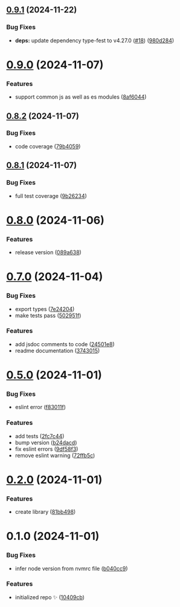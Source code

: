 ## [0.9.1](https://github.com/arnaugomez/easy-constructor/compare/0.9.0...0.9.1) (2024-11-22)

### Bug Fixes

- **deps:** update dependency type-fest to v4.27.0 ([#18](https://github.com/arnaugomez/easy-constructor/issues/18)) ([980d284](https://github.com/arnaugomez/easy-constructor/commit/980d2848673776788ee6ee3ef1d775d06378d29c))

# [0.9.0](https://github.com/arnaugomez/easy-constructor/compare/0.8.2...0.9.0) (2024-11-07)

### Features

- support common js as well as es modules ([8af6044](https://github.com/arnaugomez/easy-constructor/commit/8af60443fedc9a3fcf518ecd62ae1f1a7cbf42a1))

## [0.8.2](https://github.com/arnaugomez/easy-constructor/compare/0.8.1...0.8.2) (2024-11-07)

### Bug Fixes

- code coverage ([79b4059](https://github.com/arnaugomez/easy-constructor/commit/79b4059f8bee244e9d2899e5a0c15012f342ad75))

## [0.8.1](https://github.com/arnaugomez/easy-constructor/compare/0.8.0...0.8.1) (2024-11-07)

### Bug Fixes

- full test coverage ([9b26234](https://github.com/arnaugomez/easy-constructor/commit/9b2623466d3bfffd52b2448c981818d8644ebbcd))

# [0.8.0](https://github.com/arnaugomez/easy-constructor/compare/0.7.0...0.8.0) (2024-11-06)

### Features

- release version ([089a638](https://github.com/arnaugomez/easy-constructor/commit/089a638787ba871318f63bd4af77fe762bb477c7))

# [0.7.0](https://github.com/arnaugomez/easy-constructor/compare/0.5.0...0.7.0) (2024-11-04)

### Bug Fixes

- export types ([7e24204](https://github.com/arnaugomez/easy-constructor/commit/7e2420424f7a5537625e1b9aa79213537dca02e8))
- make tests pass ([502951f](https://github.com/arnaugomez/easy-constructor/commit/502951f0298c794f1b9027f3fc28f2040dc0b0f5))

### Features

- add jsdoc comments to code ([24501e8](https://github.com/arnaugomez/easy-constructor/commit/24501e849685f05950ad4611f5d3f5c3aadd5817))
- readme documentation ([3743015](https://github.com/arnaugomez/easy-constructor/commit/374301535393bf95e766bd2dbed62e3fae15c526))

# [0.5.0](https://github.com/arnaugomez/easy-constructor/compare/0.2.0...0.5.0) (2024-11-01)

### Bug Fixes

- eslint error ([f83011f](https://github.com/arnaugomez/easy-constructor/commit/f83011ff2725bf987b7c93f5cddad0a309cb767f))

### Features

- add tests ([2fc7c44](https://github.com/arnaugomez/easy-constructor/commit/2fc7c446519555ce9c05a542d25a34e32c445136))
- bump version ([b24dacd](https://github.com/arnaugomez/easy-constructor/commit/b24dacdd60a2ee8b462481d79bd1e86188dcb916))
- fix eslint errors ([9df58f3](https://github.com/arnaugomez/easy-constructor/commit/9df58f314d6999472dbe7476477c036e999ba78f))
- remove eslint warning ([72ffb5c](https://github.com/arnaugomez/easy-constructor/commit/72ffb5cd25a5b6305af6ed76243fd1167f8b19a5))

# [0.2.0](https://github.com/arnaugomez/easy-constructor/compare/0.1.0...0.2.0) (2024-11-01)

### Features

- create library ([81bb498](https://github.com/arnaugomez/easy-constructor/commit/81bb498fa5b6c9e7ee6cbd003b62232eb909a0f1))

# 0.1.0 (2024-11-01)

### Bug Fixes

- infer node version from nvmrc file ([b040cc9](https://github.com/arnaugomez/easy-constructor/commit/b040cc963d1e68928cbadb81bf8a4a91bef1c324))

### Features

- initialized repo ✨ ([10409cb](https://github.com/arnaugomez/easy-constructor/commit/10409cb7f54aa2993d0fc8f066875467497723a3))
